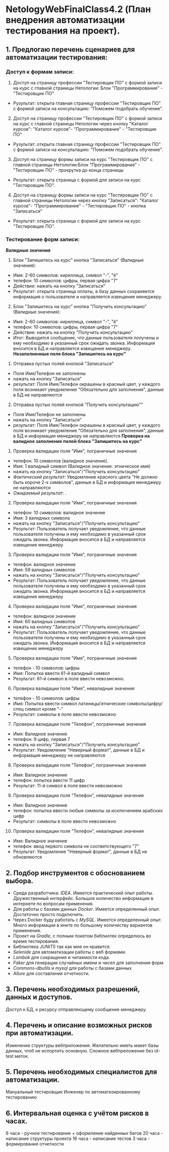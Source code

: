 # NetologyWebFinalClass4.2 (План внедрения автоматизации тестирования на проект).

## 1. Предлогаю перечень сценариев для автоматизации тестирования:
### Доступ к формам записи:
1. Доступ на страницу профессии "Тестировщик ПО" с формой записи на курс  с главной страницы Нетологии: Блок "Программирование" - "Тестировщик ПО" 
- Рузультат: открыта главная страницу профессии "Тестировщик ПО" с формой записи на консультацию: "Поможем подобрать обучение".
2. Доступ на страницу профессии "Тестировщик ПО" с формой записи на курс  с главной страницы Нетологии  через кнопку "Каталог курсов": "Каталог курсов"- "Программирование" - "Тестировщик ПО"
- Рузультат: открыта главная страницу профессии "Тестировщик ПО" с формой записи на консультацию: "Поможем подобрать обучение".
3. Доступ на страницу формы записи на курс "Тестировщик ПО"  с главной страницы Нетологии:Блок "Программирование" -  "Тестировщик ПО" - прокрутка до конца страницы
- Результат: открыта страница с формой для записи на курс "Тестировщик ПО".
4. Доступ на страницу формы записи на курс "Тестировщик ПО"  с главной страницы Нетологии через кнопку "Записаться": "Каталог курсов"- "Программирование" - "Тестировщик ПО" - кнопка "Записаться"
- Результат: открыта страница с формой для записи на курс "Тестировщик ПО".
### Тестирование форм записи:
**Валидные значения**
1. Блок "Запишитесь на курс" кнопка "Записаться" (Валидные значения): 
- Имя: 2-60 символов: кириллица, символ "-", "ё"
- телефон: 10 символов: цифры, первая цифра "7"
- Действие: нажать на кнопку "Записаться"
- Результат: открыта страница оплаты, в базу данных сохраняется информация о пользователе и направляется извещение менеджеру.
2. Блок "Запишитесь на курс" кнопка "Получить консультацию" (Валидные значения): 
- Имя: 2-60 символов: кириллица, символ "-", "ё"
- телефон: 10 символов: цифры, первая цифра "7"
- Действие: нажать на кнопку "Получить консультацию"
- Итог: Выводится сообщение, что данные пользователя получены и ему необходимо в указанный срок ожидать звонка. Информация вносится в БД и направляется извещение менеджеру.
**Незаполненные поля блока "Запишитесь на курс"**
1. Отправка пустых полей кнопкой "Записаться"
- Поля Имя/Телефон не заполнены
- нажать на кнопку "Записаться"
- результат: Поля Имя/Телефон окрашены в красный цвет, у каждого поля возникает уведомление "Обязательно для заполнения", данные в БД не направляются
2. Отправка пустых полей кнопкой "Получить консультацию""
- Поля Имя/Телефон не заполнены
- нажать на кнопку "Записаться"
- результат: Поля Имя/Телефон окрашены в красный цвет, у каждого поля возникает уведомление "Обязательно для заполнения", данные в БД и информация менеджеру не направляются
**Проверка на валидное заполнение полей блока "Запишитесь на курс"**
1. Проверка валидации поля "Имя", пограничные значения
- телефон: 10 символов (валидное значение).
- Имя: 1 валидный символ (Валидное значение: этническое имя)
- нажать на кнопку "Записаться"/"Получить консультацию"
- _Фактический результат_: Уведомление красного цвета "Не должно быть короче 2-х символов", данные в БД и информация менеджеру не направляются
- _Ожидаемый результат_: .
2. Проверка валидации поля "Имя", пограничные значения
- телефон: 10 символов: валидное значение
- Имя: 3 валидных символа
- нажать на кнопку "Записаться"/"Получить консультацию"
- Результат: Пользователь получает уведомление, что данные пользователя получены и ему необходимо в указанный срок ожидать звонка. Информация вносится в БД и направляется извещение менеджеру
3. Проверка валидации поля "Имя", пограничные значения
- телефон: валидное значение
- Имя: 59 валидных символов
- нажать на кнопку "Записаться"/"Получить консультацию"
- Результат: Пользователь получает уведомление, что данные пользователя получены и ему необходимо в указанный срок ожидать звонка. Информация вносится в БД и направляется извещение менеджеру
4. Проверка валидации поля "Имя", пограничные значения
- телефон: валидное значение
- Имя: 60 валидных символов
- нажать на кнопку "Записаться"/"Получить консультацию"
- Результат: Пользователь получает уведомление, что данные пользователя получены и ему необходимо в указанный срок ожидать звонка. Информация вносится в БД и направляется извещение менеджеру
5. Проверка валидации поля "Имя", пограничные значения
- телефон - 10 символов: цифры
- Имя: Попытка ввести 61-й валидный символ
- Результат: 61-й символ в поле ввести невозможно.
6. Проверка валидации поля "Имя", невалидные значения
- телефон - 10 символов: цифры
- Имя: Попытка ввести символ латиницы/этнические символы/цифру/спец символ кроме "-"
- Результат: символы в поле ввести невозможно
7. Проверка валидации поля "Телефон", пограничные значения
- Имя: Валидное значение
- телефон: 9 цифр, первая 7
- нажать на кнопку "Записаться"/"Получить консультацию"
- Результат: Уведомление "Неверный формат", данные в БД и информация менеджеру не направляются
8. Проверка валидации поля "Телефон", пограничные значения
- Имя: Валидное значение
- телефон: попытка ввести 11 цифр 
- Результат: 11-й символ в поле ввести невозможно
9. Проверка валидации поля "Телефон", невалидные значения
- Имя: Валидное значение
- телефон: попытка ввести любые символы за исключением арабских цифр
- Результат: символы в поле ввести невозможно
10. Проверка валидации поля "Телефон", невалидные значения
- Имя: Валидное значение
- телефон: ввод первого символа не соответствующего "7"
- Результат: Уведомление "Неверный формат", данные в БД не обновляются

## 2. Подбор инструментов с обоснованием выбора.
- Среда разработчика: *IDEA*. Имеется практический опыт работы. Дружественный интерфейс. Большое количество информации в интернете по вопросам применения.
- Для работы с базами данных *Docker*. Имеется определенный опыт. Достаточно просто подключить.
- Через Docker буду работать с *MySQL*. Имеется определенный опыт. Много информации в инете по большому количеству вариантов применения.
- Проект на *Gradle*, с полным покетом библиотек определюсь во время тестирования.
- Библиотека *JUNIT5* так как мне он нравится.
- *Selenide* для автоматизации работы с веб формами.
- *Lombok* для сокращения и читаемости кода.
- *Faker* для генерации случайных имени и чисел для заполнения форм
- *Сommons-dbutils* и *mysql* для работы с базами данных
- *Allure* для составления отчетности.

## 3. Перечень необходимых разрешений, данных и доступов.
Доступ к БД, к ресурсу отправляющему сообщение менеджеру.

## 4. Перечень и описание возможных рисков при автоматизации.
Изменение структуры вебприложения.
Желательно иметь макет базы данных, чтоб не испортить основную.
Сложное вебпреложение без id-test меток.

## 5. Перечень необходимых специалистов для автоматизации.
Мануальный тестировщик
Инженер по автоматизированному тестированию

## 6. Интервальная оценка с учётом рисков в часах.
6 часа - ручное тестирование + оформление найденных багов
20 часа - написание структуры проекта
16 часа - написание тестов
3 часа - формирование отчетности
